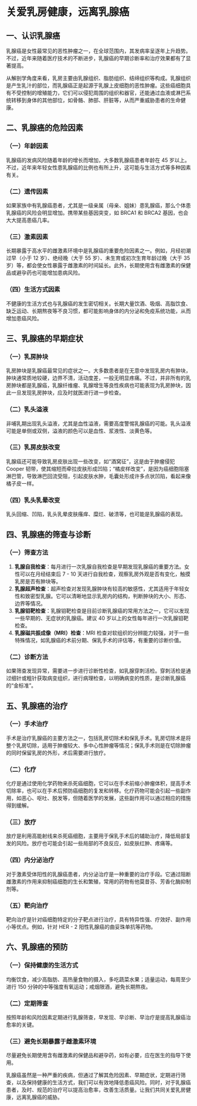 # 关爱乳房健康，远离乳腺癌

## 一、认识乳腺癌
乳腺癌是女性最常见的恶性肿瘤之一，在全球范围内，其发病率呈逐年上升趋势。不过，近年来随着医疗技术的不断进步，乳腺癌的早期诊断率和治疗效果都有了显著提高。

从解剖学角度来看，乳房主要由乳腺组织、脂肪组织、结缔组织等构成。乳腺组织是产生乳汁的部位，而乳腺癌正是起源于乳腺上皮细胞的恶性肿瘤。这些癌细胞具有不受控制的增殖能力，它们可以侵犯周围的组织和器官，还能通过血液或淋巴系统转移到身体的其他部位，如骨骼、肺部、肝脏等，从而严重威胁患者的生命健康。

## 二、乳腺癌的危险因素
### （一）年龄因素
乳腺癌的发病风险随着年龄的增长而增加，大多数乳腺癌患者年龄在 45 岁以上。不过，近年来年轻女性患乳腺癌的比例也有所上升，这可能与生活方式等多种因素有关。

### （二）遗传因素
如果家族中有乳腺癌患者，尤其是一级亲属（母亲、姐妹）患乳腺癌，那么个体患乳腺癌的风险会明显增加。携带某些基因突变，如 BRCA1 和 BRCA2 基因，也会大大提高患癌几率。

### （三）激素因素
长期暴露于高水平的雌激素环境中是乳腺癌的重要危险因素之一。例如，月经初潮过早（小于 12 岁）、绝经晚（大于 55 岁）、未生育或初次生育年龄过晚（大于 35 岁）等，都会使女性暴露于雌激素的时间延长。此外，长期使用含有雌激素的保健品或避孕药也可能增加患病风险。

### （四）生活方式因素
不健康的生活方式也与乳腺癌的发生密切相关。长期大量饮酒、吸烟、高脂饮食、缺乏运动、长期熬夜等不良习惯，都可能影响身体的内分泌和免疫系统功能，从而增加患癌风险。

## 三、乳腺癌的早期症状
### （一）乳房肿块
乳房肿块是乳腺癌最常见的症状之一。大多数患者是在无意中发现乳房内有肿块，肿块通常质地较硬，边界不清，活动度差，一般无明显疼痛。不过，并非所有的乳房肿块都是乳腺癌，乳腺纤维瘤、乳腺增生等良性疾病也可能表现为乳房肿块，因此一旦发现乳房肿块，应及时就医进行进一步检查。

### （二）乳头溢液
非哺乳期出现乳头溢液，尤其是血性溢液，需要高度警惕乳腺癌的可能。乳头溢液可能是单侧或双侧，溢液的颜色可以是血性、浆液性、淡黄色等。

### （三）乳房皮肤改变
乳腺癌还可能导致乳房皮肤出现一些改变，如“酒窝征”，这是由于肿瘤侵犯 Cooper 韧带，使其缩短而牵拉皮肤形成凹陷；“橘皮样改变”，是因为癌细胞阻塞淋巴管，导致淋巴回流受阻，引起皮肤水肿，毛囊处形成许多点状凹陷，看起来像橘子皮一样。

### （四）乳头乳晕改变
乳头回缩、凹陷，乳头乳晕皮肤瘙痒、糜烂、破溃等，也可能是乳腺癌的表现。

## 四、乳腺癌的筛查与诊断
### （一）筛查方法
1. **乳腺自我检查**：每月进行一次乳腺自我检查是早期发现乳腺癌的重要方法。女性可以在月经结束后 7 - 10 天进行自我检查，观察乳房外观是否有变化，触摸乳房是否有肿块等。
2. **乳腺超声检查**：超声检查对发现乳腺肿块有较高的敏感性，尤其适用于年轻女性和致密型乳腺。它可以清晰地显示乳房内的结构，判断肿块的大小、形态、边界等情况。
3. **乳腺钼靶检查**：乳腺钼靶检查是目前诊断乳腺癌的常用方法之一，它可以发现一些早期的、无症状的乳腺癌。建议 40 岁以上的女性每年进行一次乳腺钼靶检查。
4. **乳腺磁共振成像（MRI）检查**：MRI 检查对软组织的分辨能力较强，对于一些特殊情况，如乳腺癌的术前分期、保乳手术的评估等，有重要的诊断价值。

### （二）诊断方法
如果筛查发现异常，需要进一步进行诊断性检查，如乳腺穿刺活检。穿刺活检是通过细针或粗针获取病变组织，进行病理检查，以明确病变的性质，是诊断乳腺癌的“金标准”。

## 五、乳腺癌的治疗
### （一）手术治疗
手术是治疗乳腺癌的主要方法之一，包括乳房切除术和保乳手术。乳房切除术是将整个乳房切除，适用于肿瘤较大、多中心性肿瘤等情况；保乳手术则是在切除肿瘤的同时保留乳房的外形，术后需要进行放疗。

### （二）化疗
化疗是通过使用化学药物来杀死癌细胞，它可以在手术前缩小肿瘤体积，提高手术切除率，也可以在手术后预防癌细胞的复发和转移。化疗药物可能会引起一些副作用，如恶心、呕吐、脱发等，但随着医学的发展，这些副作用可以通过相应的措施得到缓解。

### （三）放疗
放疗是利用高能射线来杀死癌细胞，主要用于保乳手术后的辅助治疗，降低局部复发的风险。放疗也可能会引起一些局部的不良反应，如皮肤红肿、疼痛等。

### （四）内分泌治疗
对于激素受体阳性的乳腺癌患者，内分泌治疗是一种重要的治疗手段。它通过阻断雌激素的作用来抑制癌细胞的生长和繁殖，常用的药物有他莫昔芬、芳香化酶抑制剂等。

### （五）靶向治疗
靶向治疗是针对癌细胞特定的分子靶点进行治疗，具有特异性强、疗效好、副作用小等优点。例如，针对 HER - 2 阳性乳腺癌的曲妥珠单抗等药物。

## 六、乳腺癌的预防
### （一）保持健康的生活方式
均衡饮食，减少高脂肪、高热量食物的摄入，多吃蔬菜水果；适量运动，每周至少进行 150 分钟的中等强度有氧运动；戒烟限酒，避免长期熬夜。

### （二）定期筛查
按照年龄和风险因素定期进行乳腺筛查，早发现、早诊断、早治疗是提高乳腺癌治愈率的关键。

### （三）避免长期暴露于雌激素环境
尽量避免长期使用含有雌激素的保健品和避孕药，如有必要，应在医生的指导下使用。

乳腺癌虽然是一种严重的疾病，但通过了解其危险因素、早期症状，定期进行筛查，以及保持健康的生活方式，我们可以有效地降低患癌风险。同时，对于乳腺癌患者，及时、规范的治疗可以提高治愈率，改善生活质量。让我们共同关爱乳房健康，远离乳腺癌的威胁。 